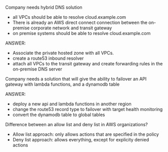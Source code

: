 
Company needs hybrid DNS solution 
- all VPCs should be able to resolve cloud.example.com
- There is already an AWS direct connect connection between the on-premise corporate network and transit gateway 
- on premise systems should be able to resolve cloud.example.com

ANSWER: 
- Associate the private hosted zone with all VPCs.
- create a route53 inbound resolver 
- attach all VPCs to the transit gateway and create forwarding rules in the on-premise DNS server 

Company needs a solution that will give the ability to failover an API gateway with lambda functions, and a dynamodb table 

ANSWER:
- deploy a new api and lambda functions in another region 
- change the route53 record type to failover with target health monitoring 
- convert the dynamodb table to global tables


Difference between an allow list and deny list in AWS organizations?
- Allow list approach: only allows actions that are specified in the policy
- Deny list approach: allows everything, except for explicity denied actions 

